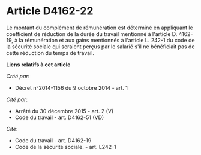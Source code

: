 # Article D4162-22

Le montant du complément de rémunération est déterminé en appliquant le coefficient de réduction de la durée du travail
mentionné à l'article D. 4162-19, à la rémunération et aux gains mentionnés à l'article L. 242-1 du code de la sécurité
sociale qui seraient perçus par le salarié s'il ne bénéficiait pas de cette réduction du temps de travail.

**Liens relatifs à cet article**

_Créé par_:

  - Décret n°2014-1156 du 9 octobre 2014 - art. 1

_Cité par_:

  - Arrêté du 30 décembre 2015 - art. 2 (V)
  - Code du travail - art. D4162-51 (VD)

_Cite_:

  - Code du travail - art. D4162-19
  - Code de la sécurité sociale. - art. L242-1
